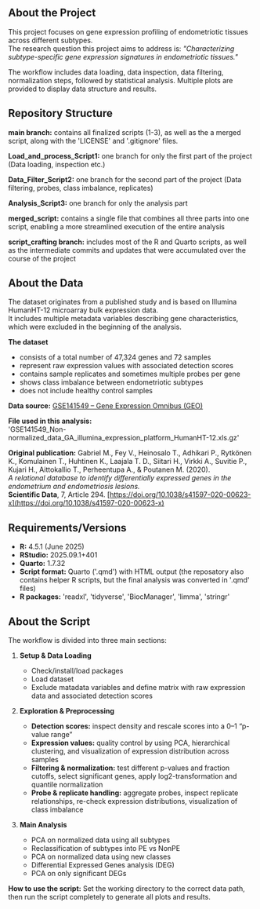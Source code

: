## About the Project
This project focuses on gene expression profiling of endometriotic tissues across different subtypes.  
The research question this project aims to address is: *"Characterizing subtype-specific gene expression signatures in endometriotic tissues."*

The workflow includes data loading, data inspection, data filtering, normalization steps, followed by statistical analysis.
Multiple plots are provided to display data structure and results.



## Repository Structure
**main branch:** contains all finalized scripts (1-3), as well as the a merged script, along with the 'LICENSE' and '.gitignore' files. 

**Load_and_process_Script1:** one branch for only the first part of the project (Data loading, inspection etc.)

**Data_Filter_Script2:** one branch for the second part of the project (Data filtering, probes, class imbalance, replicates)

**Analysis_Script3:** one branch for only the analysis part

**merged_script:** contains a single file that combines all three parts into one script, enabling a more streamlined execution of the entire analysis

**script_crafting branch:** includes most of the R and Quarto scripts, as well as the intermediate commits and updates that were accumulated over the course of the project



## About the Data
The dataset originates from a published study and is based on Illumina HumanHT-12 microarray bulk expression data.  
It includes multiple metadata variables describing gene characteristics, which were excluded in the beginning of the analysis.

**The dataset**
- consists of a total number of 47,324 genes and 72 samples
- represent raw expression values with associated detection scores
- contains sample replicates and sometimes multiple probes per gene
- shows class imbalance between endometriotic subtypes
- does not include healthy control samples


**Data source:** 
[GSE141549 – Gene Expression Omnibus (GEO)](https://www.ncbi.nlm.nih.gov/geo/query/acc.cgi?acc=GSE141549)  

**File used in this analysis:**  
'GSE141549_Non-normalized_data_GA_illumina_expression_platform_HumanHT-12.xls.gz'

**Original publication:** 
Gabriel M., Fey V., Heinosalo T., Adhikari P., Rytkönen K., Komulainen T., Huhtinen K., Laajala T. D., Siitari H., Virkki A., Suvitie P., Kujari H., Aittokallio T., Perheentupa A., & Poutanen M. (2020).  
*A relational database to identify differentially expressed genes in the endometrium and endometriosis lesions.*  
**Scientific Data**, 7, Article 294. [https://doi.org/10.1038/s41597-020-00623-x](https://doi.org/10.1038/s41597-020-00623-x)



## Requirements/Versions
- **R:** 4.5.1 (June 2025)
- **RStudio:** 2025.09.1+401
- **Quarto:** 1.7.32
- **Script format:** Quarto ('.qmd') with HTML output
    (the reposatory also contains helper R scripts, but the final analysis was converted in '.qmd' files)
- **R packages:** 'readxl', 'tidyverse', 'BiocManager', 'limma', 'stringr'



## About the Script
The workflow is divided into three main sections:

1) **Setup & Data Loading**
   - Check/install/load packages
   - Load dataset
   - Exclude matadata variables and  define matrix with raw expression data and associated detection scores

2) **Exploration & Preprocessing**
   - **Detection scores:** inspect density and rescale scores into a 0–1 “p-value range”
   - **Expression values:** quality control by using PCA, hierarchical clustering, and visualization of expression distribution across samples
   - **Filtering & normalization:** test different p-values and fraction cutoffs, select significant genes, apply log2-transformation and quantile normalization
   - **Probe & replicate handling:** aggregate probes, inspect replicate relationships, re-check expression distributions, visualization of class imbalance

3) **Main Analysis**
   - PCA on normalized data using all subtypes
   - Reclassification of subtypes into PE vs NonPE
   - PCA on normalized data using new classes
   - Differential Expressed Genes analysis (DEG)
   - PCA on only significant DEGs



**How to use the script:** Set the working directory to the correct data path, then run the script completely to generate all plots and results.
